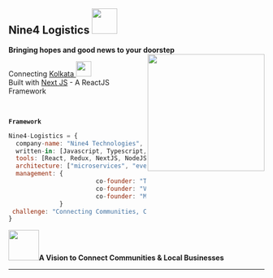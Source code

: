 <h2> Nine4 Logistics <img src="https://media.giphy.com/media/mGcNjsfWAjY5AEZNw6/giphy.gif" width="50"></h2>
<b>Bringing hopes and good news to your doorstep</b>
<img align='right' src="http://38.media.tumblr.com/30989303b244278454e07c53dd3a47ac/tumblr_nxa257Q6Zh1uzo3myo1_1280.gif" width="230">
<p>Connecting <a href="https://www.india.com/travel/kolkata/">Kolkata </a><img src="https://media.giphy.com/media/fYSnHlufseco8Fh93Z/giphy.gif" width="30"></br>Built with <a href="https://nextjs.org/">Next JS</a> - A ReactJS Framework  
</p>


<br>
<!---[![Twitter: ThaiiBraga](https://img.shields.io/twitter/follow/ThaiiBraga?style=social)](https://twitter.com/ThaiiBraga)
[![Linkedin: thaianebraga](https://img.shields.io/badge/-thaianebraga-blue?style=flat-square&logo=Linkedin&logoColor=white&link=https://www.linkedin.com/in/thaianebraga/)](https://www.linkedin.com/in/thaianebraga/)
[![GitHub Thaiane](https://img.shields.io/github/followers/thaiane?label=follow&style=social)](https://github.com/Thaiane)
-->

<code><b>Framework</b>  </code>

```javascript
Nine4-Logistics = {
  company-name: "Nine4 Technologies",
  written-in: [Javascript, Typescript, HTML, CSS, NodeJS, Python]
  tools: [React, Redux, NextJS, NodeJS, MongoDB, Docker]
  architecture: ["microservices", "event-driven", "design system pattern"]
  management: {
                        co-founder: "Tuhinadri Banerjee",
                        co-founder: "Vipra Roy Chowdhury",
                        co-founder: "Mananjay Roy"
              }
 challenge: "Connecting Communities, Connecting You"
}
```

<img src="https://media.giphy.com/media/LnQjpWaON8nhr21vNW/giphy.gif" width="60"><b>A Vision to Connect Communities & Local Businesses<b>

---
